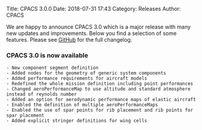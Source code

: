 Title: CPACS 3.0.0 
Date: 2018-07-31 17:43
Category: Releases
Author: CPACS

We are happy to announce CPACS 3.0 which is a major release with many new updates and improvements. Below you find a selection of some features.
Please see [GitHub](https://github.com/DLR-LY/CPACS/releases) for the full changelog.

### CPACS 3.0 is now available
	- New component segment definition
	- Added nodes for the geometry of generic system components
	- Added performance requirements for aircraft models
	- Redefined the whole mission definition including point performances
	- Changed aeroPerformanceMap to use altitude and standard atmosphere instead of reynolds number
	- Added an option for aerodynamic performance maps of elastic aircraft
	- Enabled the definition of multiple aeroPerformanceMaps
	- Enabled the use of spar points for rib placement and rib points for spar placement
	- Added explicit stringer definitions for wing cells


